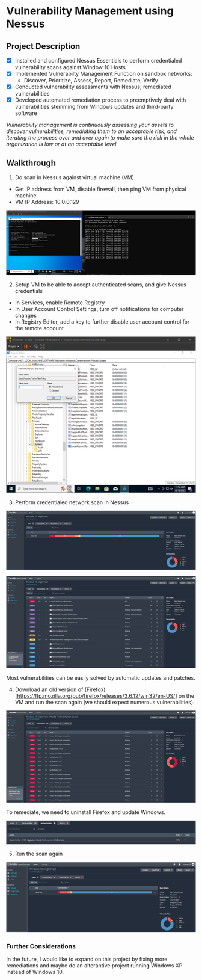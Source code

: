 # Vulnerability Management using Nessus
## Project Description
- [x] Installed and configured Nessus Essentials to perform credentialed vulnerability scans against Window 10 Hosts
- [x] Implemented Vulnerabilty Management Function on sandbox networks:
  - Discover, Prioritize, Assess, Report, Remediate, Verify 
- [x] Conducted vulnerability assessments with Nessus; remediated vulnerabilities
- [x] Developed automated remediation process to preemptively deal with vulnerabilities stemming from Windows updates and third-party software

_Vulnerability management is continuously assessing your assets to discover vulnerabilities, remediating them to an acceptable risk, and iterating the process over and over again to make sure the risk in the whole organization is low or at an acceptable level._

## Walkthrough
1. Do scan in Nessus against virtual machine (VM)
  - Get IP address from VM, disable firewall, then ping VM from physical machine
  - VM IP Address: 10.0.0.129

![IP](https://raw.githubusercontent.com/nilesh-domah/Nilesh-Cybersecurity-Portfolio/main/Portfolio%20Projects/Vulnerability%20Management/IP.png)

2. Setup VM to be able to accept authenticated scans, and give Nessus credentials
  - In Services, enable Remote Registry
  - In User Account Control Settings, turn off notifications for computer changes
  - In Registry Editor, add a key to further disable user account control for the remote account

![regedit](https://raw.githubusercontent.com/nilesh-domah/Nilesh-Cybersecurity-Portfolio/main/Portfolio%20Projects/Vulnerability%20Management/regedit.png)

3. Perform credentialed network scan in Nessus

![cred scan](https://raw.githubusercontent.com/nilesh-domah/Nilesh-Cybersecurity-Portfolio/main/Portfolio%20Projects/Vulnerability%20Management/credentialed%20scan.png)

![cred scan list first](https://raw.githubusercontent.com/nilesh-domah/Nilesh-Cybersecurity-Portfolio/main/Portfolio%20Projects/Vulnerability%20Management/vulnerabilities.png)

Most vulnerabilities can be easily solved by automatic updates and patches. 

4. Download an old version of (Firefox)[https://ftp.mozilla.org/pub/firefox/releases/3.6.12/win32/en-US/] on the VM and run the scan again (we should expect numerous vulnerabilities).

![ff scan](https://raw.githubusercontent.com/nilesh-domah/Nilesh-Cybersecurity-Portfolio/main/Portfolio%20Projects/Vulnerability%20Management/firefox%20vulnerabilities.png)

To remediate, we need to uninstall Firefox and update Windows. 

![ff remediation](https://raw.githubusercontent.com/nilesh-domah/Nilesh-Cybersecurity-Portfolio/main/Portfolio%20Projects/Vulnerability%20Management/firefox%20remediation%20suggestion.png)

5. Run the scan again

![post ff rem](https://raw.githubusercontent.com/nilesh-domah/Nilesh-Cybersecurity-Portfolio/main/Portfolio%20Projects/Vulnerability%20Management/post%20remediation.png)

### Further Considerations
In the future, I would like to expand on this project by fixing more remediations and maybe do an alterantive project running Windows XP instead of Windows 10. 
